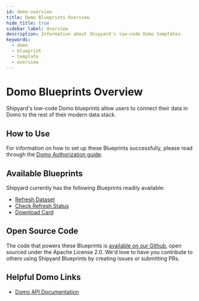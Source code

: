 ```yaml
---
id: domo-overview
title: Domo Blueprints Overview
hide_title: true
sidebar_label: Overview
description: Information about Shipyard's low-code Domo templates.
keywords:
  - domo
  - blueprint
  - template
  - overview
---
```


# Domo Blueprints Overview

Shipyard's low-code Domo blueprints allow users to connect their data in Domo to the rest of their modern data stack.

## How to Use
For information on how to set up these Blueprints successfully, please read through the [Domo Authorization guide](domo-authorization.md).

## Available Blueprints
Shipyard currently has the following Blueprints readily available:
- [Refresh Dataset](domo-refresh-dataset.md)
- [Check Refresh Status](domo-check-refresh-status.md)
- [Download Card](domo-download-card.md)

## Open Source Code
The code that powers these Blueprints is [available on our Github](https://github.com/shipyardapp/domo-blueprints), open sourced under the Apache License 2.0. We'd love to have you contribute to others using Shipyard Blueprints by creating issues or submitting PRs.

## Helpful Domo Links
- [Domo API Documentation](https://developer.domo.com/)  